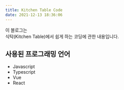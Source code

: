 ```yaml
---
title: Kitchen Table Code
date: 2021-12-13 18:36:06
---
```


이 블로그는  
식탁(Kitchen Table)에서 쉽게 하는
코딩에 관한 내용입니다.

## 사용된 프로그래밍 언어

- Javascript
- Typescript
- Vue
- React
